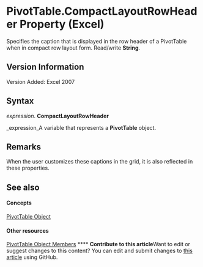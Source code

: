 
# PivotTable.CompactLayoutRowHeader Property (Excel)

Specifies the caption that is displayed in the row header of a PivotTable when in compact row layout form. Read/write  **String**.


## Version Information

Version Added: Excel 2007 


## Syntax

 _expression_. **CompactLayoutRowHeader**

 _expression_A variable that represents a  **PivotTable** object.


## Remarks

When the user customizes these captions in the grid, it is also reflected in these properties.


## See also


#### Concepts


 [PivotTable Object](a9c1d4a0-78a9-f9a6-6daf-91cb63e45842.md)
#### Other resources


 [PivotTable Object Members](8e8d1692-cf32-63c6-a1f6-54ddcc2a4964.md)
****   **Contribute to this article**Want to edit or suggest changes to this content? You can edit and submit changes to  [this article](https://github.com/jhershey00/VBA_Excel_Test/OpenXMLCon/articles/9e0b99d0-9c51-f1cd-d5ed-775774381df8.md) using GitHub.

